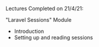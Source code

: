 Lectures Completed on 21/4/21:

"Laravel Sessions" Module
* Introduction
* Setting up and reading sessions